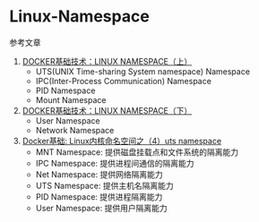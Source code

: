 # Linux-Namespace

参考文章

1. [DOCKER基础技术：LINUX NAMESPACE（上）](https://coolshell.cn/articles/17010.html)
    - UTS(UNIX Time-sharing System namespace) Namespace
    - IPC(Inter-Process Communication) Namespace
    - PID Namespace
    - Mount Namespace
2. [DOCKER基础技术：LINUX NAMESPACE（下）](https://coolshell.cn/articles/17029.html)
    - User Namespace
    - Network Namespace
3. [Docker基础: Linux内核命名空间之（4）uts namespace](https://blog.csdn.net/liumiaocn/article/details/52549659)
    - MNT Namespace: 提供磁盘挂载点和文件系统的隔离能力
    - IPC Namespace: 提供进程间通信的隔离能力
    - Net Namespace: 提供网络隔离能力
    - UTS Namespace: 提供主机名隔离能力
    - PID Namespace: 提供进程隔离能力
    - User Namespace: 提供用户隔离能力
